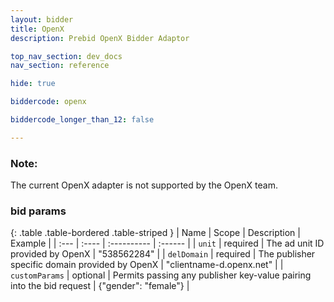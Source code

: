 ```yaml
---
layout: bidder
title: OpenX
description: Prebid OpenX Bidder Adaptor

top_nav_section: dev_docs
nav_section: reference

hide: true

biddercode: openx

biddercode_longer_than_12: false

---
```


### Note:
The current OpenX adapter is not supported by the OpenX team.



### bid params

{: .table .table-bordered .table-striped }
| Name | Scope | Description | Example |
| :--- | :---- | :---------- | :------ |
| `unit` | required | The ad unit ID provided by OpenX | "538562284" |
| `delDomain` | required | The publisher specific domain provided by OpenX | "clientname-d.openx.net" |
| `customParams` | optional | Permits passing any publisher key-value pairing into the bid request | {"gender": "female"} |
